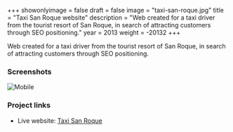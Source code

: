 +++
showonlyimage = false
draft = false
image = "taxi-san-roque.jpg"
title = "Taxi San Roque website"
description = "Web created for a taxi driver from the tourist resort of San Roque, in search of attracting customers through SEO positioning."
year = 2013
weight = -20132
+++

Web created for a taxi driver from the tourist resort of San Roque, in search of attracting customers through SEO positioning.

### Screenshots

![Mobile](/project/taxi-san-roque/screen.jpg)

### Project links

* Live website: [Taxi San Roque](https://www.taxisanroque.com/)
